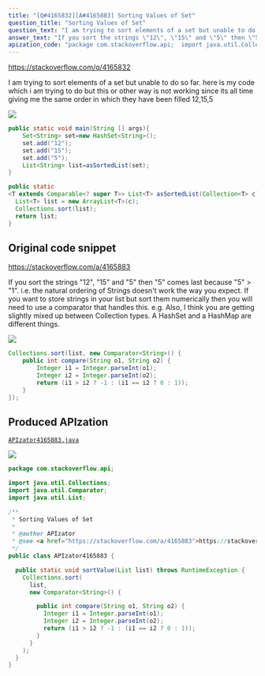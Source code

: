 ```yaml
---
title: "[Q#4165832][A#4165883] Sorting Values of Set"
question_title: "Sorting Values of Set"
question_text: "I am trying to sort elements of a set but unable to do so far. here is my code which i am trying to do but this or other way is not working since its all time giving me the same order in which they have been filled 12,15,5"
answer_text: "If you sort the strings \"12\", \"15\" and \"5\" then \"5\" comes last because \"5\" > \"1\". i.e. the natural ordering of Strings doesn't work the way you expect. If you want to store strings in your list but sort them numerically then you will need to use a comparator that handles this. e.g. Also, I think you are getting slightly mixed up between Collection types. A HashSet and a HashMap are different things."
apization_code: "package com.stackoverflow.api;  import java.util.Collections; import java.util.Comparator; import java.util.List;  /**  * Sorting Values of Set  *  * @author APIzator  * @see <a href=\"https://stackoverflow.com/a/4165883\">https://stackoverflow.com/a/4165883</a>  */ public class APIzator4165883 {    public static void sortValue(List list) throws RuntimeException {     Collections.sort(       list,       new Comparator<String>() {          public int compare(String o1, String o2) {           Integer i1 = Integer.parseInt(o1);           Integer i2 = Integer.parseInt(o2);           return (i1 > i2 ? -1 : (i1 == i2 ? 0 : 1));         }       }     );   } }"
---
```


https://stackoverflow.com/q/4165832

I am trying to sort elements of a set but unable to do so far.
here is my code which i am trying to do
but this or other way is not working since its all time giving me the same order in which they have been filled
12,15,5


<div class="code-logo"><img src="/stackoverflow.png" /></div>

```java
public static void main(String [] args){
    Set<String> set=new HashSet<String>();
    set.add("12");
    set.add("15");
    set.add("5");
    List<String> list=asSortedList(set);
}

public static
<T extends Comparable<? super T>> List<T> asSortedList(Collection<T> c) {
  List<T> list = new ArrayList<T>(c);
  Collections.sort(list);
  return list;
}
```


## Original code snippet

https://stackoverflow.com/a/4165883

If you sort the strings &quot;12&quot;, &quot;15&quot; and &quot;5&quot; then &quot;5&quot; comes last because &quot;5&quot; &gt; &quot;1&quot;. i.e. the natural ordering of Strings doesn&#x27;t work the way you expect.
If you want to store strings in your list but sort them numerically then you will need to use a comparator that handles this. e.g.
Also, I think you are getting slightly mixed up between Collection types. A HashSet and a HashMap are different things.

<div class="code-logo"><img src="/stackoverflow.png" /></div>

```java
Collections.sort(list, new Comparator<String>() {
    public int compare(String o1, String o2) {
        Integer i1 = Integer.parseInt(o1);
        Integer i2 = Integer.parseInt(o2);
        return (i1 > i2 ? -1 : (i1 == i2 ? 0 : 1));
    }
});
```

## Produced APIzation

[`APIzator4165883.java`](https://github.com/pasqualesalza/apization-temp-data/raw/master/search/APIzator4165883.java)

<div class="code-logo"><img src="/apizator.png" /></div>

```java
package com.stackoverflow.api;

import java.util.Collections;
import java.util.Comparator;
import java.util.List;

/**
 * Sorting Values of Set
 *
 * @author APIzator
 * @see <a href="https://stackoverflow.com/a/4165883">https://stackoverflow.com/a/4165883</a>
 */
public class APIzator4165883 {

  public static void sortValue(List list) throws RuntimeException {
    Collections.sort(
      list,
      new Comparator<String>() {

        public int compare(String o1, String o2) {
          Integer i1 = Integer.parseInt(o1);
          Integer i2 = Integer.parseInt(o2);
          return (i1 > i2 ? -1 : (i1 == i2 ? 0 : 1));
        }
      }
    );
  }
}

```